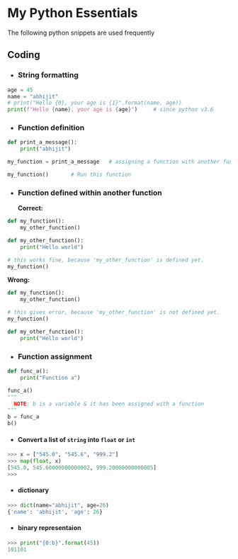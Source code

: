 # My Python Essentials
The following python snippets are used frequently

## Coding
* ### String formatting
```py
age = 45
name = "abhijit"
# print("Hello {0}, your age is {1}".format(name, age))
print(f"Hello {name}, your age is {age}")     # since python v3.6
```
* ### Function definition
```py
def print_a_message():
    print("abhijit")

my_function = print_a_message 	# assigning a function with another function

my_function()		# Run this function
```

* ### Function defined within another function 
	**Correct:**
```py
def my_function():
	my_other_function()

def my_other_function():
	print("Hello world")

# this works fine, because 'my_other_function' is defined yet.
my_function()
```
	
  **Wrong:**
```py
def my_function():
	my_other_function()

# this gives error, because 'my_other_function' is not defined yet.
my_function()

def my_other_function():
	print("Hello world")
```
* ### Function assignment
```py
def func_a():
	print("Function a")

func_a()
"""
  NOTE: b is a variable & it has been assigned with a function
"""
b = func_a
b()
``` 
* #### Convert a list of `string` into `float` or `int`
```py
>>> x = ["545.0", "545.6", "999.2"]
>>> map(float, x)
[545.0, 545.60000000000002, 999.20000000000005]
>>>
```
* #### dictionary
```py
>>> dict(name="abhijit", age=26)
{'name': 'abhijit', 'age': 26}
```	
* #### binary representaion
```py
>>> print("{0:b}".format(45))
101101
```
